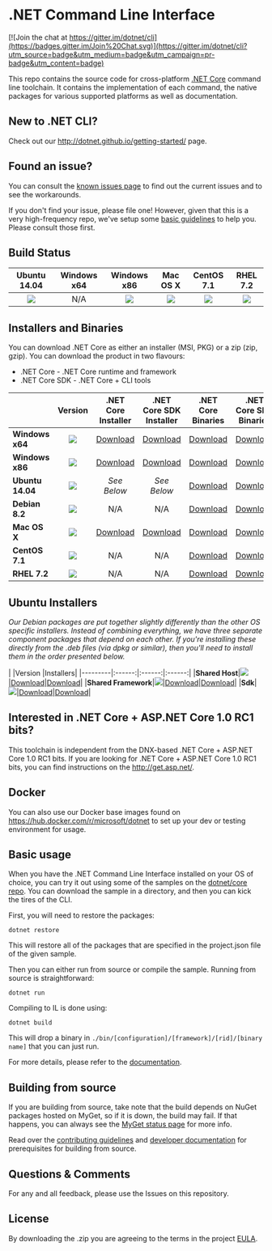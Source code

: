 # .NET Command Line Interface

[![Join the chat at https://gitter.im/dotnet/cli](https://badges.gitter.im/Join%20Chat.svg)](https://gitter.im/dotnet/cli?utm_source=badge&utm_medium=badge&utm_campaign=pr-badge&utm_content=badge)

This repo contains the source code for cross-platform [.NET Core](http://github.com/dotnet/core) command line toolchain. It contains the implementation of each command, the native packages for various supported platforms as well as documentation. 

New to .NET CLI?
------------
Check out our http://dotnet.github.io/getting-started/ page. 

Found an issue?
---------------
You can consult the [known issues page](Documentation/known-issues.md) to find out the current issues and 
to see the workarounds.  

If you don't find your issue, please file one! However, given that this is a very high-frequency repo, we've setup some [basic guidelines](Documentation/issue-filing-guide.md) to help you. Please consult those first.

Build Status
------------

|Ubuntu 14.04 |Windows x64 |Windows x86 |Mac OS X |CentOS 7.1 |RHEL 7.2 |
|:------:|:------:|:------:|:------:|:------:|:------:|
|![](https://devdiv.visualstudio.com/DefaultCollection/_apis/public/build/definitions/0bdbc590-a062-4c3f-b0f6-9383f67865ee/392/badge)|N/A|![](https://mseng.visualstudio.com/_apis/public/build/definitions/d09b7a4d-0a51-4c0e-a15a-07921d5b558f/3234/badge)|![](https://mseng.visualstudio.com/_apis/public/build/definitions/d09b7a4d-0a51-4c0e-a15a-07921d5b558f/3236/badge)|![](https://devdiv.visualstudio.com/DefaultCollection/_apis/public/build/definitions/0bdbc590-a062-4c3f-b0f6-9383f67865ee/391/badge) |![](https://devdiv.visualstudio.com/DefaultCollection/_apis/public/build/definitions/0bdbc590-a062-4c3f-b0f6-9383f67865ee/565/badge) |![](https://devdiv.visualstudio.com/DefaultCollection/_apis/public/build/definitions/0bdbc590-a062-4c3f-b0f6-9383f67865ee/1199/badge)|

Installers and Binaries
-----------------------

You can download .NET Core as either an installer (MSI, PKG) or a zip (zip, gzip). You can download the product in two flavours:

- .NET Core - .NET Core runtime and framework
- .NET Core SDK - .NET Core + CLI tools

|         |Version |.NET Core Installer|.NET Core SDK Installer|.NET Core Binaries|.NET Core SDK Binaries|
|---------|:------:|:------:|:------:|:------:|:------:|
|**Windows x64**|[![](https://dotnetcli.blob.core.windows.net/dotnet/dev/Binaries/Latest/Windows_x64_Release_version_badge.svg)](https://dotnetcli.blob.core.windows.net/dotnet/dev/dnvm/latest.win.x64.version)|[Download](https://dotnetcli.blob.core.windows.net/dotnet/dev/Installers/Latest/dotnet-win-x64.latest.exe)|[Download](https://dotnetcli.blob.core.windows.net/dotnet/dev/Installers/Latest/dotnet-dev-win-x64.latest.exe)|[Download](https://dotnetcli.blob.core.windows.net/dotnet/dev/Binaries/Latest/dotnet-win-x64.latest.zip)|[Download](https://dotnetcli.blob.core.windows.net/dotnet/dev/Binaries/Latest/dotnet-dev-win-x64.latest.zip)|
|**Windows x86**|[![](https://dotnetcli.blob.core.windows.net/dotnet/dev/Binaries/Latest/Windows_x86_Release_version_badge.svg)](https://dotnetcli.blob.core.windows.net/dotnet/dev/dnvm/latest.win.x86.version)|[Download](https://dotnetcli.blob.core.windows.net/dotnet/dev/Installers/Latest/dotnet-win-x86.latest.exe)|[Download](https://dotnetcli.blob.core.windows.net/dotnet/dev/Installers/Latest/dotnet-dev-win-x86.latest.exe)|[Download](https://dotnetcli.blob.core.windows.net/dotnet/dev/Binaries/Latest/dotnet-win-x86.latest.zip)|[Download](https://dotnetcli.blob.core.windows.net/dotnet/dev/Binaries/Latest/dotnet-dev-win-x86.latest.zip)|
|**Ubuntu 14.04**|[![](https://dotnetcli.blob.core.windows.net/dotnet/dev/Binaries/Latest/Ubuntu_x64_Release_version_badge.svg)](https://dotnetcli.blob.core.windows.net/dotnet/dev/dnvm/latest.ubuntu.x64.version)|*See Below*|*See Below*|[Download](https://dotnetcli.blob.core.windows.net/dotnet/dev/Binaries/Latest/dotnet-ubuntu-x64.latest.tar.gz)|[Download](https://dotnetcli.blob.core.windows.net/dotnet/dev/Binaries/Latest/dotnet-dev-ubuntu-x64.latest.tar.gz)|
|**Debian 8.2**|[![](https://dotnetcli.blob.core.windows.net/dotnet/dev/Binaries/Latest/Debian_x64_Release_version_badge.svg)](https://dotnetcli.blob.core.windows.net/dotnet/dev/dnvm/latest.debian.x64.version)|N/A|N/A|[Download](https://dotnetcli.blob.core.windows.net/dotnet/dev/Binaries/Latest/dotnet-debian-x64.latest.tar.gz)|[Download](https://dotnetcli.blob.core.windows.net/dotnet/dev/Binaries/Latest/dotnet-dev-debian-x64.latest.tar.gz)|
|**Mac OS X**|[![](https://dotnetcli.blob.core.windows.net/dotnet/dev/Binaries/Latest/OSX_x64_Release_version_badge.svg)](https://dotnetcli.blob.core.windows.net/dotnet/dev/dnvm/latest.osx.x64.version)|[Download](https://dotnetcli.blob.core.windows.net/dotnet/dev/Installers/Latest/dotnet-osx-x64.latest.pkg)|[Download](https://dotnetcli.blob.core.windows.net/dotnet/dev/Installers/Latest/dotnet-dev-osx-x64.latest.pkg)|[Download](https://dotnetcli.blob.core.windows.net/dotnet/dev/Binaries/Latest/dotnet-osx-x64.latest.tar.gz)|[Download](https://dotnetcli.blob.core.windows.net/dotnet/dev/Binaries/Latest/dotnet-dev-osx-x64.latest.tar.gz)|
|**CentOS 7.1**|[![](https://dotnetcli.blob.core.windows.net/dotnet/dev/Binaries/Latest/CentOS_x64_Release_version_badge.svg)](https://dotnetcli.blob.core.windows.net/dotnet/dev/dnvm/latest.centos.x64.version)|N/A |N/A |[Download](https://dotnetcli.blob.core.windows.net/dotnet/dev/Binaries/Latest/dotnet-centos-x64.latest.tar.gz)|[Download](https://dotnetcli.blob.core.windows.net/dotnet/dev/Binaries/Latest/dotnet-dev-centos-x64.latest.tar.gz)|
|**RHEL 7.2**|[![](https://dotnetcli.blob.core.windows.net/dotnet/dev/Binaries/Latest/RHEL_x64_Release_version_badge.svg)](https://dotnetcli.blob.core.windows.net/dotnet/dev/dnvm/latest.rhel.x64.version)|N/A |N/A |[Download](https://dotnetcli.blob.core.windows.net/dotnet/dev/Binaries/Latest/dotnet-centos-x64.latest.tar.gz)|[Download](https://dotnetcli.blob.core.windows.net/dotnet/dev/Binaries/Latest/dotnet-dev-rhel-x64.latest.tar.gz) |

Ubuntu Installers
----------

*Our Debian packages are put together slightly differently than the other OS specific installers. Instead of combining everything, we have three separate component packages that depend on each other. If you're installing these directly from the .deb files (via dpkg or similar), then you'll need to install them in the order presented below.*

|         |Version |Installers|
|---------|:------:|:------:|:------:|
|**Shared Host**|[![](https://dotnetcli.blob.core.windows.net/dotnet/dev/Binaries/Latest/Ubuntu_x64_Release_version_badge.svg)](https://dotnetcli.blob.core.windows.net/dotnet/dev/dnvm/latest.ubuntu.x64.version)|[Download](https://dotnetcli.blob.core.windows.net/dotnet/dev/Installers/Latest/dotnet-host-ubuntu-x64.latest.deb)|[Download](https://dotnetcli.blob.core.windows.net/dotnet/dev/Binaries/Latest/dotnet-dev-ubuntu-x64.latest.tar.gz)|
|**Shared Framework**|[![](https://dotnetcli.blob.core.windows.net/dotnet/dev/Binaries/Latest/Ubuntu_x64_Release_version_badge.svg)](https://dotnetcli.blob.core.windows.net/dotnet/dev/dnvm/latest.ubuntu.x64.version)|[Download](https://dotnetcli.blob.core.windows.net/dotnet/dev/Installers/Latest/dotnet-sharedframework-ubuntu-x64.latest.deb)|[Download](https://dotnetcli.blob.core.windows.net/dotnet/dev/Binaries/Latest/dotnet-ubuntu-x64.latest.tar.gz)|
|**Sdk**|[![](https://dotnetcli.blob.core.windows.net/dotnet/dev/Binaries/Latest/Ubuntu_x64_Release_version_badge.svg)](https://dotnetcli.blob.core.windows.net/dotnet/dev/dnvm/latest.ubuntu.x64.version)|[Download](https://dotnetcli.blob.core.windows.net/dotnet/dev/Installers/Latest/dotnet-sdk-ubuntu-x64.latest.deb)|[Download](https://dotnetcli.blob.core.windows.net/dotnet/dev/Binaries/Latest/dotnet-dev-ubuntu-x64.latest.tar.gz)|


Interested in .NET Core + ASP.NET Core 1.0 RC1 bits?
----------------------------------------------------

This toolchain is independent from the DNX-based .NET Core + ASP.NET Core 1.0 RC1 bits. If you are looking for .NET Core + ASP.NET Core 1.0 RC1 bits, you can find instructions on the http://get.asp.net/.  

Docker
------

You can also use our Docker base images found on https://hub.docker.com/r/microsoft/dotnet to set up your dev or testing environment for usage.  

Basic usage
-----------

When you have the .NET Command Line Interface installed on your OS of choice, you can try it out using some of the samples on the [dotnet/core repo](https://github.com/dotnet/core/tree/master/samples). You can download the sample in a directory, and then you can kick the tires of the CLI.


First, you will need to restore the packages:
	
	dotnet restore
	
This will restore all of the packages that are specified in the project.json file of the given sample.

Then you can either run from source or compile the sample. Running from source is straightforward:
	
	dotnet run
	
Compiling to IL is done using:
	
	dotnet build

This will drop a binary in `./bin/[configuration]/[framework]/[rid]/[binary name]` that you can just run.

For more details, please refer to the [documentation](Documentation).

Building from source
--------------------

If you are building from source, take note that the build depends on NuGet packages hosted on MyGet, so if it is down, the build may fail. If that happens, you can always see the [MyGet status page](http://status.myget.org/) for more info. 

Read over the [contributing guidelines](https://github.com/dotnet/cli/tree/master/CONTRIBUTING.md) and [developer documentation](https://github.com/dotnet/cli/tree/master/Documentation) for prerequisites for building from source.

Questions & Comments
--------------------

For any and all feedback, please use the Issues on this repository. 

License
--------------------

By downloading the .zip you are agreeing to the terms in the project [EULA](https://aka.ms/dotnet-cli-eula).
